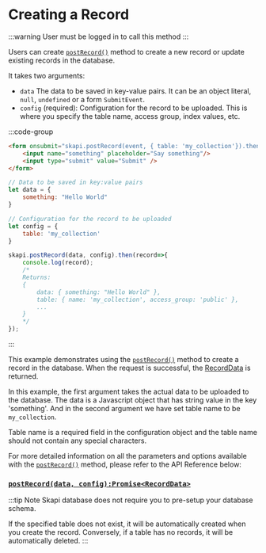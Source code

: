 # Creating a Record

:::warning
User must be logged in to call this method
:::

Users can create [`postRecord()`](/api-reference/database/README.md#postrecord) method to create a new record or update existing records in the database.

It takes two arguments:

- `data` The data to be saved in key-value pairs. It can be an object literal, `null`, `undefined` or a form `SubmitEvent`.
- `config` (required): Configuration for the record to be uploaded. This is where you specify the table name, access group, index values, etc.

:::code-group

```html [Form]
<form onsubmit="skapi.postRecord(event, { table: 'my_collection'}).then(record => console.log(record))">
    <input name="something" placeholder="Say something"/>
    <input type="submit" value="Submit" />
</form>
```

```js [JS]
// Data to be saved in key:value pairs
let data = {
    something: "Hello World"
}

// Configuration for the record to be uploaded
let config = {
    table: 'my_collection'
}

skapi.postRecord(data, config).then(record=>{
    console.log(record);
    /*
    Returns:
    {
        data: { something: "Hello World" },
        table: { name: 'my_collection', access_group: 'public' },
        ...
    }
    */
});
```
:::

This example demonstrates using the [`postRecord()`](/api-reference/database/README.md#postrecord) method to create a record in the database.
When the request is successful, the [RecordData](/api-reference/data-types/README.md#recorddata) is returned.

In this example, the first argument takes the actual data to be uploaded to the database.
The data is a Javascript object that has string value in the key 'something'.
And in the second argument we have set table name to be `my_collection`.

Table name is a required field in the configuration object and the table name should not contain any special characters.

For more detailed information on all the parameters and options available with the [`postRecord()`](/api-reference/database/README.md#postrecord) method, 
please refer to the API Reference below:

### [`postRecord(data, config):Promise<RecordData>`](/api-reference/database/README.md#postrecord)

:::tip Note
Skapi database does not require you to pre-setup your database schema.

If the specified table does not exist, it will be automatically created when you create the record.
Conversely, if a table has no records, it will be automatically deleted.
:::